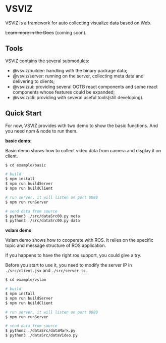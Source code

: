 # VSVIZ
VSVIZ is a framework for auto collecting visualize data based on Web.

~~Learn more in the Docs~~ (coming soon).

## Tools
VSVIZ contains the several submodules:
 - @vsviz/builder: handling with the binary package data;
 - @vsviz/server: running on the server, collecting meta data and delivering to clients;
 - @vsviz/ui: providing several OOTB react components and some react components whose features could be expanded;
 - @vsviz/cli: providing with several useful tools(still developing).

## Quick Start
For now, VSVIZ provides with two demo to show the basic functions.
And you need npm & node to run them.

**basic demo**: 

Basic demo shows how to collect video data from camera and display it on client.

```bash
$ cd example/basic

# build
$ npm install
$ npm run buildServer
$ npm run buildClient

# run server, it will listen on port 8080
$ npm run runServer

# send data from source
$ python3 ./src/dataSrc00.py meta
$ python3 ./src/dataSrc00.py data
```

**vslam demo**:

Vslam demo shows how to cooperate with ROS. 
It relies on the specific topic and message structure of ROS application. 

If you happens to have the right ros support, you could give a try.

Before you start to use it, you need to modify the server IP in `./src/client.jsx` and `./src/server.ts`.

```bash
$ cd example/vslam

# build
$ npm install
$ npm run buildServer
$ npm run buildClient

# run server, it will listen on port 8080
$ npm run runServer

# send data from source
$ python3 ./dataSrc/dataMark.py
$ python3 ./dataSrc/dataVideo.py
```
